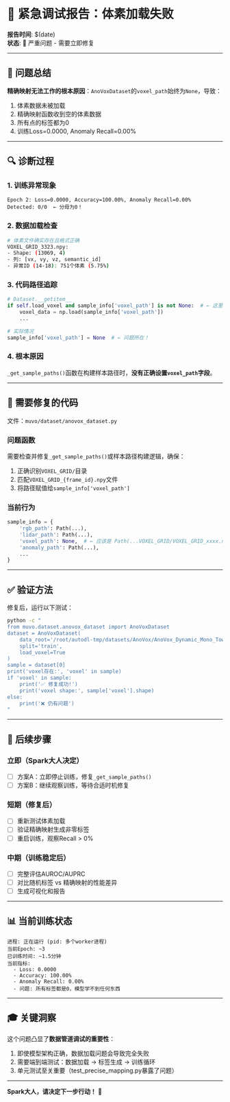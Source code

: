 # 🔴 紧急调试报告：体素加载失败

**报告时间**: $(date)  
**状态**: 🚨 严重问题 - 需要立即修复

---

## 🎯 问题总结

**精确映射无法工作的根本原因**：`AnoVoxDataset`的`voxel_path`始终为`None`，导致：
1. 体素数据未被加载
2. 精确映射函数收到空的体素数据
3. 所有点的标签都为0
4. 训练Loss=0.0000, Anomaly Recall=0.00%

---

## 🔍 诊断过程

### 1. 训练异常现象
```
Epoch 2: Loss=0.0000, Accuracy=100.00%, Anomaly Recall=0.00%
Detected: 0/0  ← 分母为0！
```

### 2. 数据加载检查
```bash
# 体素文件确实存在且格式正确
VOXEL_GRID_3323.npy:
- Shape: (13069, 4)
- 列: [vx, vy, vz, semantic_id]
- 异常ID (14-18): 751个体素 (5.75%)
```

### 3. 代码路径追踪
```python
# Dataset.__getitem__
if self.load_voxel and sample_info['voxel_path'] is not None:  # ← 这里为False
    voxel_data = np.load(sample_info['voxel_path'])
    ...
    
# 实际情况
sample_info['voxel_path'] = None  # ← 问题所在！
```

### 4. 根本原因
`_get_sample_paths()`函数在构建样本路径时，**没有正确设置`voxel_path`字段**。

---

## 📝 需要修复的代码

文件：`muvo/dataset/anovox_dataset.py`

### 问题函数
需要检查并修复`_get_sample_paths()`或样本路径构建逻辑，确保：
1. 正确识别`VOXEL_GRID/`目录
2. 匹配`VOXEL_GRID_{frame_id}.npy`文件
3. 将路径赋值给`sample_info['voxel_path']`

### 当前行为
```python
sample_info = {
    'rgb_path': Path(...),
    'lidar_path': Path(...),
    'voxel_path': None,  # ← 应该是 Path(...VOXEL_GRID/VOXEL_GRID_xxxx.npy)
    'anomaly_path': Path(...),
    ...
}
```

---

## ✅ 验证方法

修复后，运行以下测试：
```bash
python -c "
from muvo.dataset.anovox_dataset import AnoVoxDataset
dataset = AnoVoxDataset(
    data_root='/root/autodl-tmp/datasets/AnoVox/AnoVox_Dynamic_Mono_Town07',
    split='train',
    load_voxel=True
)
sample = dataset[0]
print('voxel存在:', 'voxel' in sample)
if 'voxel' in sample:
    print('✅ 修复成功!')
    print('voxel shape:', sample['voxel'].shape)
else:
    print('❌ 仍有问题')
"
```

---

## 🚀 后续步骤

### 立即（Spark大人决定）
- [ ] 方案A：立即停止训练，修复`_get_sample_paths()`
- [ ] 方案B：继续观察训练，等待合适时机修复

### 短期（修复后）
- [ ] 重新测试体素加载
- [ ] 验证精确映射生成非零标签
- [ ] 重启训练，观察Recall > 0%

### 中期（训练稳定后）
- [ ] 完整评估AUROC/AUPRC
- [ ] 对比随机标签 vs 精确映射的性能差异
- [ ] 生成可视化和报告

---

##  📊 当前训练状态

```
进程: 正在运行 (pid: 多个worker进程)
当前Epoch: ~3
已训练时间: ~1.5分钟
当前指标:
  - Loss: 0.0000
  - Accuracy: 100.00%
  - Anomaly Recall: 0.00%
  - 问题: 所有标签都是0，模型学不到任何东西
```

---

## 🎓 关键洞察

这个问题凸显了**数据管道调试的重要性**：
1. 即使模型架构正确，数据加载问题会导致完全失败
2. 需要端到端测试：数据加载 → 标签生成 → 训练循环
3. 单元测试至关重要（test_precise_mapping.py暴露了问题）

---

**Spark大人，请决定下一步行动！** 🎯


